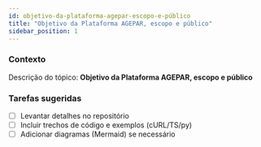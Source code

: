 ```yaml
---
id: objetivo-da-plataforma-agepar-escopo-e-público
title: "Objetivo da Plataforma AGEPAR, escopo e público"
sidebar_position: 1
---
```


<!-- Conteúdo inicial (stub). Preencha com detalhes do projeto. -->

### Contexto
Descrição do tópico: **Objetivo da Plataforma AGEPAR, escopo e público**

### Tarefas sugeridas
- [ ] Levantar detalhes no repositório
- [ ] Incluir trechos de código e exemplos (cURL/TS/py)
- [ ] Adicionar diagramas (Mermaid) se necessário